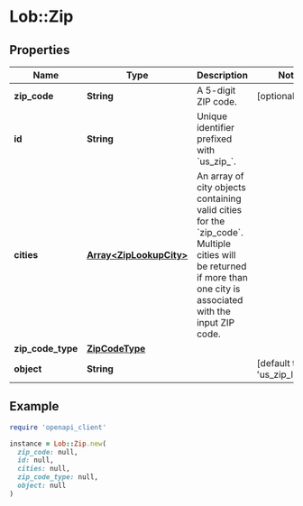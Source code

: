 # Lob::Zip

## Properties

| Name | Type | Description | Notes |
| ---- | ---- | ----------- | ----- |
| **zip_code** | **String** | A 5-digit ZIP code. | [optional] |
| **id** | **String** | Unique identifier prefixed with &#x60;us_zip_&#x60;. |  |
| **cities** | [**Array&lt;ZipLookupCity&gt;**](ZipLookupCity.md) | An array of city objects containing valid cities for the &#x60;zip_code&#x60;. Multiple cities will be returned if more than one city is associated with the input ZIP code.  |  |
| **zip_code_type** | [**ZipCodeType**](ZipCodeType.md) |  |  |
| **object** | **String** |  | [default to &#39;us_zip_lookup&#39;] |

## Example

```ruby
require 'openapi_client'

instance = Lob::Zip.new(
  zip_code: null,
  id: null,
  cities: null,
  zip_code_type: null,
  object: null
)
```

